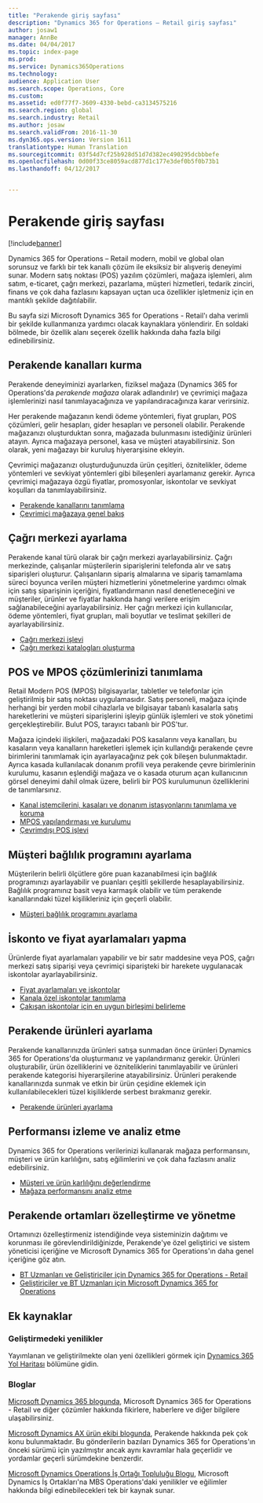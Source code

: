 ```yaml
---
title: "Perakende giriş sayfası"
description: "Dynamics 365 for Operations – Retail giriş sayfası"
author: josaw1
manager: AnnBe
ms.date: 04/04/2017
ms.topic: index-page
ms.prod: 
ms.service: Dynamics365Operations
ms.technology: 
audience: Application User
ms.search.scope: Operations, Core
ms.custom: 
ms.assetid: ed0f77f7-3609-4330-bebd-ca3134575216
ms.search.region: global
ms.search.industry: Retail
ms.author: josaw
ms.search.validFrom: 2016-11-30
ms.dyn365.ops.version: Version 1611
translationtype: Human Translation
ms.sourcegitcommit: 03f54d7cf25b928d51d7d382ec490295dcbbbefe
ms.openlocfilehash: 0d00f33ce8059acd877d1c177e3def0b5f0b73b1
ms.lasthandoff: 04/12/2017


---
```


# <a name="retail-home-page"></a>Perakende giriş sayfası

[!include[banner](includes/banner.md)]

Dynamics 365 for Operations – Retail modern, mobil ve global olan sorunsuz ve farklı bir tek kanallı çözüm ile eksiksiz bir alışveriş deneyimi sunar. Modern satış noktası (POS) yazılım çözümleri, mağaza işlemleri, alım satım, e-ticaret, çağrı merkezi, pazarlama, müşteri hizmetleri, tedarik zinciri, finans ve çok daha fazlasını kapsayan uçtan uca özellikler işletmeniz için en mantıklı şekilde dağıtılabilir.

Bu sayfa sizi Microsoft Dynamics 365 for Operations - Retail'ı daha verimli bir şekilde kullanmanıza yardımcı olacak kaynaklara yönlendirir. En soldaki bölmede, bir özellik alanı seçerek özellik hakkında daha fazla bilgi edinebilirsiniz. 

## <a name="set-up-retail-channels"></a>Perakende kanalları kurma
Perakende deneyiminizi ayarlarken, fiziksel mağaza (Dynamics 365 for Operations'da *perakende mağaza* olarak adlandırılır) ve çevrimiçi mağaza işlemlerinizi nasıl tanımlayacağınıza ve yapılandıracağınıza karar verirsiniz. 

Her perakende mağazanın kendi ödeme yöntemleri, fiyat grupları, POS çözümleri, gelir hesapları, gider hesapları ve personeli olabilir. Perakende mağazanızı oluşturduktan sonra, mağazada bulunmasını istediğiniz ürünleri atayın. Ayrıca mağazaya personel, kasa ve müşteri atayabilirsiniz. Son olarak, yeni mağazayı bir kuruluş hiyerarşisine ekleyin.

Çevrimiçi mağazanızı oluşturduğunuzda ürün çeşitleri, öznitelikler, ödeme yöntemleri ve sevkiyat yöntemleri gibi bileşenleri ayarlamanız gerekir. Ayrıca çevrimiçi mağazaya özgü fiyatlar, promosyonlar, iskontolar ve sevkiyat koşulları da tanımlayabilirsiniz.

-   [Perakende kanallarını tanımlama](define-maintain-retail-channels.md)
-   [Çevrimiçi mağazaya genel bakış](online-stores.md)

## <a name="set-up-a-call-center"></a>Çağrı merkezi ayarlama
Perakende kanal türü olarak bir çağrı merkezi ayarlayabilirsiniz. Çağrı merkezinde, çalışanlar müşterilerin siparişlerini telefonda alır ve satış siparişleri oluşturur. Çalışanların sipariş almalarına ve sipariş tamamlama süreci boyunca verilen müşteri hizmetlerini yönetmelerine yardımcı olmak için satış siparişinin içeriğini, fiyatlandırmanın nasıl denetleneceğini ve müşteriler, ürünler ve fiyatlar hakkında hangi verilere erişim sağlanabileceğini ayarlayabilirsiniz. Her çağrı merkezi için kullanıcılar, ödeme yöntemleri, fiyat grupları, mali boyutlar ve teslimat şekilleri de ayarlayabilirsiniz.

-   [Çağrı merkezi işlevi](call-center-functionality.md)
-   [Çağrı merkezi katalogları oluşturma](create-call-center-catalogs.md)

## <a name="define-your-pos-and-mpos-solutions"></a>POS ve MPOS çözümlerinizi tanımlama
Retail Modern POS (MPOS) bilgisayarlar, tabletler ve telefonlar için geliştirilmiş bir satış noktası uygulamasıdır. Satış personeli, mağaza içinde herhangi bir yerden mobil cihazlarla ve bilgisayar tabanlı kasalarla satış hareketlerini ve müşteri siparişlerini işleyip günlük işlemleri ve stok yönetimi gerçekleştirebilir. Bulut POS, tarayıcı tabanlı bir POS'tur. 

Mağaza içindeki ilişkileri, mağazadaki POS kasalarını veya kanalları, bu kasaların veya kanalların hareketleri işlemek için kullandığı perakende çevre birimlerini tanımlamak için ayarlayacağınız pek çok bileşen bulunmaktadır. Ayrıca kasada kullanılacak donanım profili veya perakende çevre birimlerinin kurulumu, kasanın eşlendiği mağaza ve o kasada oturum açan kullanıcının görsel deneyimi dahil olmak üzere, belirli bir POS kurulumunun özelliklerini de tanımlarsınız.

-   [Kanal istemcilerini, kasaları ve donanım istasyonlarını tanımlama ve koruma](define-maintain-channel-clients-registers-hw-stations.md)
-   [MPOS yapılandırması ve kurulumu](retail-modern-pos-device-activation.md)
-   [Çevrimdışı POS işlevi](pos-offline-functionality.md)

## <a name="set-up-a-customer-loyalty-program"></a>Müşteri bağlılık programını ayarlama
Müşterilerin belirli ölçütlere göre puan kazanabilmesi için bağlılık programınızı ayarlayabilir ve puanları çeşitli şekillerde hesaplayabilirsiniz. Bağlılık programınız basit veya karmaşık olabilir ve tüm perakende kanallarındaki tüzel kişilikleriniz için geçerli olabilir.
-   [Müşteri bağlılık programını ayarlama](set-up-customer-loyalty-program.md)

## <a name="set-up-discounts-and-price-adjustments"></a>İskonto ve fiyat ayarlamaları yapma
Ürünlerde fiyat ayarlamaları yapabilir ve bir satır maddesine veya POS, çağrı merkezi satış siparişi veya çevrimiçi siparişteki bir harekete uygulanacak iskontolar ayarlayabilirsiniz. 
-   [Fiyat ayarlamaları ve iskontolar](price-adjustments-discounts.md)
-   [Kanala özel iskontolar tanımlama](define-channel-specific-discounts.md)
-   [Çakışan iskontolar için en uygun birleşimi belirleme](optimal-combination-overlapping-discounts.md)

## <a name="set-up-retail-products"></a>Perakende ürünleri ayarlama
Perakende kanallarınızda ürünleri satışa sunmadan önce ürünleri Dynamics 365 for Operations'da oluşturmanız ve yapılandırmanız gerekir. Ürünleri oluşturabilir, ürün özelliklerini ve özniteliklerini tanımlayabilir ve ürünleri perakende kategorisi hiyerarşilerine atayabilirsiniz. Ürünleri perakende kanallarınızda sunmak ve etkin bir ürün çeşidine eklemek için kullanılabilecekleri tüzel kişiliklerde serbest bırakmanız gerekir.
-   [Perakende ürünleri ayarlama](set-up-retail-products.md)

## <a name="monitor-and-analyze-performance"></a>Performansı izleme ve analiz etme
Dynamics 365 for Operations verilerinizi kullanarak mağaza performansını, müşteri ve ürün karlılığını, satış eğilimlerini ve çok daha fazlasını analiz edebilirsiniz.
-   [Müşteri ve ürün karlılığını değerlendirme](assess-customer-product-profitability.md)
-   [Mağaza performansını analiz etme](store-performance-information.md)

## <a name="customize-and-administer-retail-environments"></a>Perakende ortamları özelleştirme ve yönetme
Ortamınızı özelleştirmeniz istendiğinde veya sisteminizin dağıtımı ve korunması ile görevlendirildiğinizde, Perakende'ye özel geliştirici ve sistem yöneticisi içeriğine ve Microsoft Dynamics 365 for Operations'ın daha genel içeriğine göz atın. 
-   [BT Uzmanları ve Geliştiriciler için Dynamics 365 for Operations - Retail](dev-itpro/dev-retail-home-page.md)
-   [Geliştiriciler ve BT Uzmanları için Microsoft Dynamics 365 for Operations](/dynamics365/operations/dev-itpro/dev-tools/developer-home-page)

## <a name="additional-resources"></a>Ek kaynaklar
### <a name="whats-new-and-in-development"></a>Geliştirmedeki yenilikler
Yayımlanan ve geliştirilmekte olan yeni özellikleri görmek için <a href="https://roadmap.dynamics.com/">Dynamics 365 Yol Haritası</a> bölümüne gidin. 

### <a name="blogs"></a>Bloglar
<a href="https://community.dynamics.com/b/msftdynamicsblog">Microsoft Dynamics 365 blogunda</a>, Microsoft Dynamics 365 for Operations - Retail ve diğer çözümler hakkında fikirlere, haberlere ve diğer bilgilere ulaşabilirsiniz.

<a href="https://blogs.msdn.microsoft.com/dax/">Microsoft Dynamics AX ürün ekibi blogunda</a>, Perakende hakkında pek çok konu bulunmaktadır. Bu gönderilerin bazıları Dynamics 365 for Operations'ın önceki sürümü için yazılmıştır ancak aynı kavramlar hala geçerlidir ve yordamlar geçerli sürümdekine benzerdir.

<a href="https://community.dynamics.com/partner/b/operationspartnercommunityblog">Microsoft Dynamics Operations İş Ortağı Topluluğu Blogu</a>, Microsoft Dynamics İş Ortakları'na MBS Operations'daki yenilikler ve eğilimler hakkında bilgi edinebilecekleri tek bir kaynak sunar.

